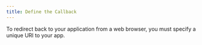 ```yaml
---
title: Define the Callback
---
```

To redirect back to your application from a web browser, you must specify a unique URI to your app.

<StackSelector snippet="configurescheme"/>

<NextSectionLink/>
